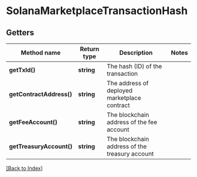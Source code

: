 # SolanaMarketplaceTransactionHash

## Getters

Method name | Return type | Description | Notes
------------ | ------------- | ------------- | -------------
**getTxId()** | **string** | The hash (ID) of the transaction |
**getContractAddress()** | **string** | The address of deployed marketplace contract |
**getFeeAccount()** | **string** | The blockchain address of the fee account |
**getTreasuryAccount()** | **string** | The blockchain address of the treasury account |

[[Back to Index]](../index.md)
